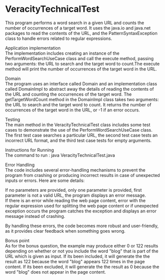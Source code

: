 # VeracityTechnicalTest
This program performs a word search in a given URL and counts the number of occurrences of a target word. It uses the java.io and java.net packages to read the contents of the URL, and the PatternSyntaxException class to handle errors related to regular expressions.

Application implementation    
The implementation includes creating an instance of the PerformWordSearchUseCase class and call the execute method, passing two arguments: the URL to search and the target word to count.The execute method will print the number of occurrences of the target word in the URL.

Domain     
The program uses an interface called Domain and an implementation class called DomainImpl to abstract away the details of reading the contents of the URL and counting the occurrences of the target word. The getTargetWordCount method in the DomainImpl class takes two arguments: the URL to search and the target word to count. It returns the number of occurrences of the target word in the URL, or -1 if an error occurs.

Testing    
The main method in the VeracityTechnicalTest class includes some test cases to demonstrate the use of the PerformWordSearchUseCase class. The first test case searches a particular URL, the second test case tests an incorrect URL format, and the third test case tests for empty arguments.

Instructions for Running    
The command to run : java VeracityTechnicalTest.java

Error Handling        
The code includes several error-handling mechanisms to prevent the program from crashing or producing incorrect results in case of unexpected inputs or errors. Here are some details:

If no parameters are provided, only one parameter is provided,  first parameter is not a valid URL, the program displays an error message.    
If there is an error while reading the web page content, error with the regular expression used for splitting the web page content or if unexpected exception occurs the program catches the exception and displays an error message instead of crashing.

By handling these errors, the code becomes more robust and user-friendly, as it provides clear feedback when something goes wrong.

Bonus point    
As for the bonus question, the example may produce either 0 or 122 results depending on whether or not you include the word "blog" that is part of the URL which is given as input. If its been included, it will generate the the result as 122 because the word "blog" appears 122 times in the page content. If its been excluded, it will generate the the result as 0 because the word "blog" does not appear in the page content.

